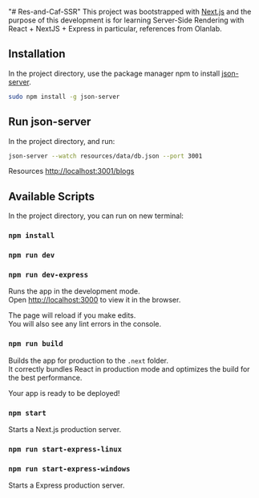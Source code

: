 "# Res-and-Caf-SSR"
This project was bootstrapped with [Next.js](https://nextjs.org/docs/getting-started) and the purpose of this development is for learning Server-Side Rendering with React + NextJS + Express in particular, references from Olanlab.

## Installation

In the project directory, use the package manager npm to install [json-server](https://www.npmjs.com/package/json-server).

```bash
sudo npm install -g json-server
```

## Run json-server

In the project directory, and run:

```bash
json-server --watch resources/data/db.json --port 3001
```

Resources
[http://localhost:3001/blogs](http://localhost:3001/blogs)

## Available Scripts

In the project directory, you can run on new terminal:

### `npm install`

### `npm run dev`

### `npm run dev-express`

Runs the app in the development mode.<br />
Open [http://localhost:3000](http://localhost:3000) to view it in the browser.

The page will reload if you make edits.<br />
You will also see any lint errors in the console.

### `npm run build`

Builds the app for production to the `.next` folder.<br />
It correctly bundles React in production mode and optimizes the build for the best performance.

Your app is ready to be deployed!

### `npm start`

Starts a Next.js production server.

### `npm run start-express-linux`

### `npm run start-express-windows`

Starts a Express production server.
